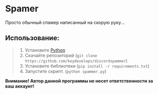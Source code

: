 # Spamer
Просто обычный спамер написанный на скорую руку...

## Использование:

> 1. Установите [Python](https://www.python.org/download)
> 2. Скачайте репозиторий (```git clone https://github.com/keydevelops/discordspammer```)
> 3. Установите библиотеки (```pip install -r requirements.txt```)
> 4. Запустите скрипт. (```python spammer.py```)


**Внимание! Автор данной программы не несет ответственности за ваш аккаунт!**
